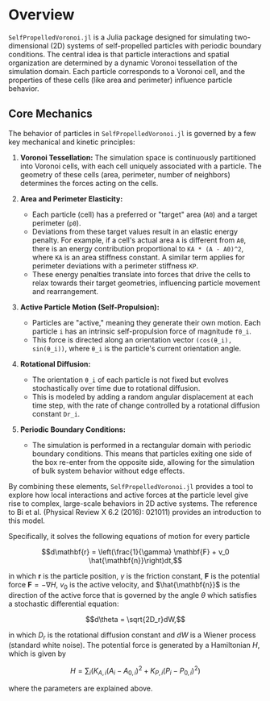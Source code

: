 # Overview

`SelfPropelledVoronoi.jl` is a Julia package designed for simulating two-dimensional (2D) systems of self-propelled particles with periodic boundary conditions. The central idea is that particle interactions and spatial organization are determined by a dynamic Voronoi tessellation of the simulation domain. Each particle corresponds to a Voronoi cell, and the properties of these cells (like area and perimeter) influence particle behavior.

## Core Mechanics

The behavior of particles in `SelfPropelledVoronoi.jl` is governed by a few key mechanical and kinetic principles:

1.  **Voronoi Tessellation:** The simulation space is continuously partitioned into Voronoi cells, with each cell uniquely associated with a particle. The geometry of these cells (area, perimeter, number of neighbors) determines the forces acting on the cells.

2.  **Area and Perimeter Elasticity:**
    *   Each particle (cell) has a preferred or "target" area (`A0`) and a target perimeter (`p0`).
    *   Deviations from these target values result in an elastic energy penalty. For example, if a cell's actual area `A` is different from `A0`, there is an energy contribution proportional to `KA * (A - A0)^2`, where `KA` is an area stiffness constant. A similar term applies for perimeter deviations with a perimeter stiffness `KP`.
    *   These energy penalties translate into forces that drive the cells to relax towards their target geometries, influencing particle movement and rearrangement.

3.  **Active Particle Motion (Self-Propulsion):**
    *   Particles are "active," meaning they generate their own motion. Each particle `i` has an intrinsic self-propulsion force of magnitude `f0_i`.
    *   This force is directed along an orientation vector `(cos(θ_i), sin(θ_i))`, where `θ_i` is the particle's current orientation angle.

4.  **Rotational Diffusion:**
    *   The orientation `θ_i` of each particle is not fixed but evolves stochastically over time due to rotational diffusion.
    *   This is modeled by adding a random angular displacement at each time step, with the rate of change controlled by a rotational diffusion constant `Dr_i`.

5.  **Periodic Boundary Conditions:**
    *   The simulation is performed in a rectangular domain with periodic boundary conditions. This means that particles exiting one side of the box re-enter from the opposite side, allowing for the simulation of bulk system behavior without edge effects.

By combining these elements, `SelfPropelledVoronoi.jl` provides a tool to explore how local interactions and active forces at the particle level give rise to complex, large-scale behaviors in 2D active systems. The reference to Bi et al. (Physical Review X 6.2 (2016): 021011) provides an introduction to this model.

Specifically, it solves the following equations of motion for every particle

$$d\mathbf{r} = \left(\frac{1}{\gamma} \mathbf{F}  + v_0 \hat{\mathbf{n}}\right)dt,$$

in which $\mathbf{r}$ is the particle position, $\gamma$ is the friction constant, $\mathbf{F}$ is the potential force $\mathbf{F} = - \nabla H$, $v_0$ is the active velocity, and $\hat{\mathbf{n}}$ is the direction of the active force that is governed by the angle $\theta$ which satisfies a stochastic differential equation:

$$d\theta = \sqrt{2D_r}dW,$$

in which $D_r$ is the rotational diffusion constant and $dW$ is a Wiener process (standard white noise). The potential force is generated by a Hamiltonian $H$, which is given by

$$H = \sum_i \left(K_{A,i}(A_i-A_{0,i})^2+K_{P,i}(P_i-P_{0,i})^2\right)$$

where the parameters are explained above.